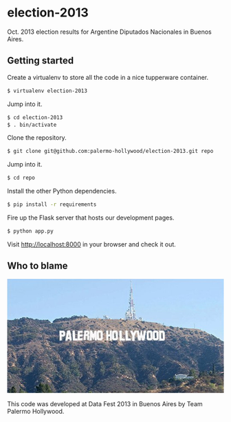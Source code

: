 election-2013
=============

Oct. 2013 election results for Argentine Diputados Nacionales in Buenos Aires.

Getting started
---------------

Create a virtualenv to store all the code in a nice tupperware container.

```bash
$ virtualenv election-2013
```

Jump into it.

```bash
$ cd election-2013
$ . bin/activate
```

Clone the repository.

```bash
$ git clone git@github.com:palermo-hollywood/election-2013.git repo
```

Jump into it.

```bash
$ cd repo
```

Install the other Python dependencies.

```bash
$ pip install -r requirements
```

Fire up the Flask server that hosts our development pages.

```bash
$ python app.py
```

Visit [http://localhost:8000](http://localhost:8000) in your browser and check it out.

Who to blame
------------

![don't hate](static/sign.jpg)

This code was developed at Data Fest 2013 in Buenos Aires by Team Palermo Hollywood.
